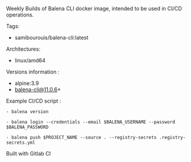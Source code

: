 Weekly Builds of Balena CLI docker image, intended to be used in CI/CD operations.

Tags:

- samibourouis/balena-cli:latest 

Architectures:

- linux/amd64

Versions information :
- alpine:3.9
- balena-cli@11.0.6+

Example CI/CD script :

    - balena version

    - balena login --credentials --email $BALENA_USERNAME --password $BALENA_PASSWORD

    - balena push $PROJECT_NAME --source . --registry-secrets .registry-secrets.yml

Built with Gitlab CI
